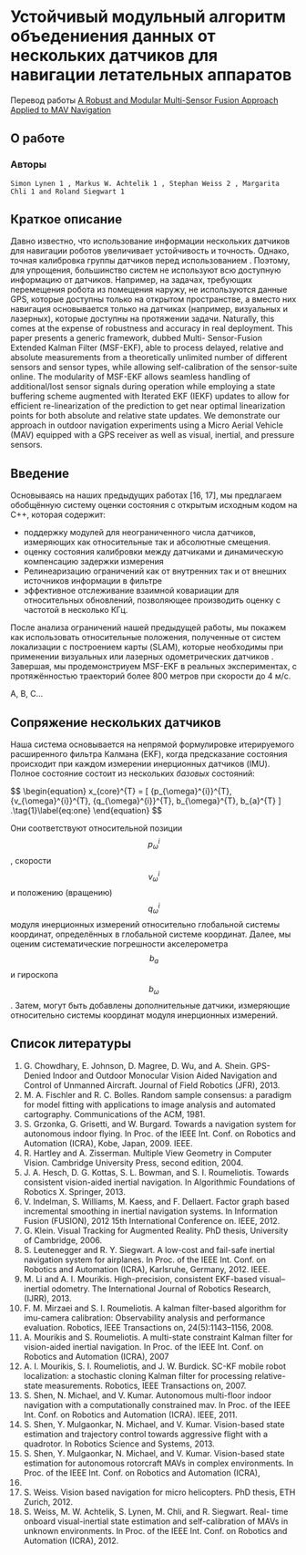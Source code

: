 # Устойчивый модульный алгоритм объедениения данных от нескольких датчиков для навигации летательных аппаратов

Перевод работы [A Robust and Modular Multi-Sensor Fusion Approach Applied to MAV Navigation](https://github.com/ethz-asl/ethzasl_msf/raw/master/2013_IROS_lynen_modular_sensor_fusion.pdf)

## О работе

### Авторы

```
Simon Lynen 1 , Markus W. Achtelik 1 , Stephan Weiss 2 , Margarita Chli 1 and Roland Siegwart 1
```

## Краткое описание

Давно известно, что использование информации нескольких датчиков
для навигации роботов увеличивает устойчивость и точность.
Однако, точная калибровка группы датчиков перед использованием .
Поэтому, для упрощения, большинство систем не используют всю
доступную информацию от датчиков. Например, на задачах, требующих
перемещения робота из помещения наружу, не используются данные GPS,
которые доступны только на открытом пространстве, а вместо них
навигация основывается только на датчиках (например, визуальных и лазерных),
которые доступны на протяжении задачи. Naturally, this comes at
the expense of robustness and accuracy in real deployment.
This paper presents a generic framework, dubbed Multi-
Sensor-Fusion Extended Kalman Filter (MSF-EKF), able to
process delayed, relative and absolute measurements from a
theoretically unlimited number of different sensors and sensor
types, while allowing self-calibration of the sensor-suite online.
The modularity of MSF-EKF allows seamless handling of
additional/lost sensor signals during operation while employing
a state buffering scheme augmented with Iterated EKF (IEKF)
updates to allow for efficient re-linearization of the prediction
to get near optimal linearization points for both absolute and
relative state updates. We demonstrate our approach in outdoor
navigation experiments using a Micro Aerial Vehicle (MAV)
equipped with a GPS receiver as well as visual, inertial, and
pressure sensors.

## Введение

Основываясь на наших предыдущих работах [16, 17],
мы предлагаем обобщённую систему оценки состояния
с открытым исходным кодом на C++, которая содержит:

- поддержку модулей для неограниченного числа датчиков,
измеряющих как относительные так и абсолютные смещения.
- оценку состояния калибровки между датчиками и динамическую
компенсацию задержки измерения
- Релинеаризацию ограничений как от внутренних так и от внешних
источников информации в фильтре
- эффективное отслеживание взаимной ковариации для относительных
обновлений, позволяющее производить оценку с частотой в несколько КГц. 

После анализа ограничений нашей предыдущей работы,
мы покажем как использовать относительные положения,
полученные от систем локализации с построением карты (SLAM),
которые необходимы при применении визуальных или лазерных одометрических датчиков .
Завершая, мы продемонстриуем MSF-EKF в реальных экспериментах,
с протяжённостью траекторий более 800 метров при скорости до 4 м/с. 

A, B, C...

## Сопряжение нескольких датчиков

Наша система основывается на непрямой формулировке итерируемого
расширенного фильтра Калмана (EKF), когда предсказание состояния
происходит при каждом измерении инерционных датчиков (IMU).
Полное состояние состоит из нескольких *базовых* состояний:

 <div id="e1">$$
\begin{equation}
x_{core}^{T} = [
    {p_{\omega}^{i}}^{T},
    {v_{\omega}^{i}}^{T},
    {q_{\omega}^{i}}^{T},
    b_{\omega}^{T},
    b_{a}^{T}    
]
.\tag{1}\label{eq:one}
\end{equation} 
$$</div>

Они соответствуют относительной позиции $${p_{\omega}^{i}}$$,
скорости $${v_{\omega}^{i}}$$ и
положению (вращению) $${q_{\omega}^{i}}$$
модуля инерционных измерений относительно глобальной
системы координат, определённых в глобальной системе координат.
Далее, мы оценим систематические погрешности акселерометра $$b_{a}$$ и
гироскопа $$b_{\omega}$$. Затем, могут быть добавлены дополнительные датчики,
измеряющие относительно системы координат модуля инерционных измерений.

## Список литературы

1. G. Chowdhary, E. Johnson, D. Magree, D. Wu, and A. Shein. GPS-
Denied Indoor and Outdoor Monocular Vision Aided Navigation and
Control of Unmanned Aircraft. Journal of Field Robotics (JFR), 2013.
2. M. A. Fischler and R. C. Bolles. Random sample consensus: a
paradigm for model fitting with applications to image analysis and
automated cartography. Communications of the ACM, 1981.
3. S. Grzonka, G. Grisetti, and W. Burgard. Towards a navigation system
for autonomous indoor flying. In Proc. of the IEEE Int. Conf. on
Robotics and Automation (ICRA), Kobe, Japan, 2009. IEEE.
4. R. Hartley and A. Zisserman. Multiple View Geometry in Computer
Vision. Cambridge University Press, second edition, 2004.
5. J. A. Hesch, D. G. Kottas, S. L. Bowman, and S. I. Roumeliotis.
Towards consistent vision-aided inertial navigation. In Algorithmic
Foundations of Robotics X. Springer, 2013.
6. V. Indelman, S. Williams, M. Kaess, and F. Dellaert. Factor graph
based incremental smoothing in inertial navigation systems. In
Information Fusion (FUSION), 2012 15th International Conference
on. IEEE, 2012.
7. G. Klein. Visual Tracking for Augmented Reality. PhD thesis,
University of Cambridge, 2006.
8. S. Leutenegger and R. Y. Siegwart. A low-cost and fail-safe inertial
navigation system for airplanes. In Proc. of the IEEE Int. Conf. on
Robotics and Automation (ICRA), Karlsruhe, Germany, 2012. IEEE.
9. M. Li and A. I. Mourikis. High-precision, consistent EKF-based
visual–inertial odometry. The International Journal of Robotics
Research, (IJRR), 2013.
10. F. M. Mirzaei and S. I. Roumeliotis. A kalman filter-based algorithm
for imu-camera calibration: Observability analysis and performance
evaluation. Robotics, IEEE Transactions on, 24(5):1143–1156, 2008.
11. A. Mourikis and S. Roumeliotis. A multi-state constraint Kalman filter
for vision-aided inertial navigation. In Proc. of the IEEE Int. Conf.
on Robotics and Automation (ICRA), 2007
12. A. I. Mourikis, S. I. Roumeliotis, and J. W. Burdick. SC-KF mobile
robot localization: a stochastic cloning Kalman filter for processing
relative-state measurements. Robotics, IEEE Transactions on, 2007.
13. S. Shen, N. Michael, and V. Kumar. Autonomous multi-floor indoor
navigation with a computationally constrained mav. In Proc. of the
IEEE Int. Conf. on Robotics and Automation (ICRA). IEEE, 2011.
14. S. Shen, Y. Mulgaonkar, N. Michael, and V. Kumar. Vision-based
state estimation and trajectory control towards aggressive flight with
a quadrotor. In Robotics Science and Systems, 2013.
15. S. Shen, Y. Mulgaonkar, N. Michael, and V. Kumar. Vision-based state
estimation for autonomous rotorcraft MAVs in complex environments.
In Proc. of the IEEE Int. Conf. on Robotics and Automation (ICRA),
2013.
16. S. Weiss. Vision based navigation for micro helicopters. PhD thesis,
ETH Zurich, 2012.
17. S. Weiss, M. W. Achtelik, S. Lynen, M. Chli, and R. Siegwart. Real-
time onboard visual-inertial state estimation and self-calibration of
MAVs in unknown environments. In Proc. of the IEEE Int. Conf. on
Robotics and Automation (ICRA), 2012.
